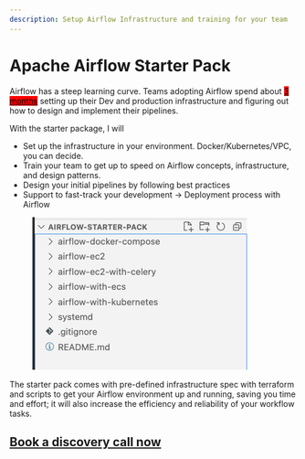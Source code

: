 ```yaml
---
description: Setup Airflow Infrastructure and training for your team
---
```


# Apache Airflow Starter Pack

Airflow has a steep learning curve. Teams adopting Airflow spend about [<mark style="background-color:red;">3 months</mark>](https://airflow.apache.org/use-cases/onefootball/#what-are-the-results) setting up their Dev and production infrastructure and figuring out how to design and implement their pipelines.

With the starter package, I will&#x20;

* Set up the infrastructure in your environment. Docker/Kubernetes/VPC, you can decide.
* Train your team to get up to speed on Airflow concepts, infrastructure, and design patterns.
* Design your initial pipelines by following best practices&#x20;
* Support to fast-track your development -> Deployment process with Airflow

<figure><img src="../.gitbook/assets/image (2).png" alt=""><figcaption></figcaption></figure>

The starter pack comes with pre-defined infrastructure spec with terraform and scripts to get your Airflow environment up and running, saving you time and effort; it will also increase the efficiency and reliability of your workflow tasks.&#x20;

## &#x20;                                [Book a discovery call now](https://zcal.co/bhavaniravi/consulting)
